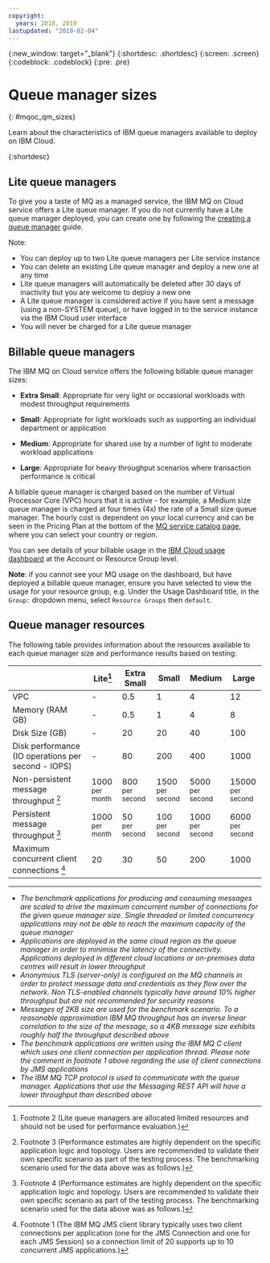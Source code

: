 ```yaml
---
copyright:
  years: 2018, 2019
lastupdated: "2019-02-04"
---
```


{:new_window: target="_blank"}
{:shortdesc: .shortdesc}
{:screen: .screen}
{:codeblock: .codeblock}
{:pre: .pre}

# Queue manager sizes
{: #mqoc_qm_sizes}

Learn about the characteristics of IBM queue managers available to deploy on IBM Cloud.

{:shortdesc}

## Lite queue managers

To give you a taste of MQ as a managed service, the IBM MQ on Cloud service offers a Lite queue manager. If you do not currently have a Lite queue manager deployed, you can create one by following the [creating a queue manager](/docs/services/mqcloud?topic=mqcloud-mqoc_create_qm) guide.

Note:
* You can deploy up to two Lite queue managers per Lite service instance
* You can delete an existing Lite queue manager and deploy a new one at any time
* Lite queue managers will automatically be deleted after 30 days of inactivity but you are welcome to deploy a new one
* A Lite queue manager is considered active if you have sent a message (using a non-SYSTEM queue), or have logged in to the service instance via the IBM Cloud user interface
* You will never be charged for a Lite queue manager

## Billable queue managers

The IBM MQ on Cloud service offers the following billable queue manager sizes:
* **Extra Small**: Appropriate for very light or occasional workloads with modest throughput requirements

* **Small**: Appropriate for light workloads such as supporting an individual department or application

* **Medium**: Appropriate for shared use by a number of light to moderate workload applications

* **Large**: Appropriate for heavy throughput scenarios where transaction performance is critical

A billable queue manager is charged based on the number of Virtual Processor Core (VPC) hours that it is active - for example, a Medium size queue manager is charged at four times (4x) the rate of a Small size queue manager. The hourly cost is dependent on your local currency and can be seen in the Pricing Plan at the bottom of the [MQ service catalog page](https://cloud.ibm.com/catalog/services/mq), where you can select your country or region.

You can see details of your billable usage in the [IBM Cloud usage dashboard](https://cloud.ibm.com/account/usage) at the Account or Resource Group level.

**Note**: if you cannot see your MQ usage on the dashboard, but have deployed a billable queue manager, ensure you have selected to view the usage for your resource group, e.g. Under the Usage Dashboard title, in the `Group:` dropdown menu, select `Resource Groups` then `default`.

## Queue manager resources

The following table provides information about the resources available to each queue manager size and performance results based on testing:

|                               | Lite[^f2]   | Extra Small | Small | Medium | Large |
|-------------------------------|---------|-------|-------|--------|-------|
| VPC                           | -       | 0.5   | 1      | 4     |  12   |
| Memory (RAM GB)               | -       | 0.5   | 1      | 4     |  8    |
| Disk Size (GB)                | -       | 20    | 20     | 40    |  100  |
| Disk performance (IO operations per second - IOPS) | -       | 80    | 200    | 400   | 1000  |
| Non-persistent message throughput [^f3] | 1000 <br> <small>per month</small> |  800 <br> <small>per second</small>| 1500 <br> <small>per second</small> |  5000 <br> <small>per second</small> | 15000 <br> <small>per second</small> |  
| Persistent message throughput [^f4] | 1000 <br> <small>per month</small> | 50 <br> <small>per second</small>|  100 <br> <small>per second</small>| 1000 <br> <small>per second</small>| 6000 <br> <small>per second</small>  
| Maximum concurrent client connections [^f1] | 20      | 30    |  50    |  200  | 1000  |

---

[^f1]: Footnote 1 (The IBM MQ JMS client library typically uses two client connections per application (one for the JMS Connection and one for each JMS Session) so a connection limit of 20 supports up to 10 concurrent JMS applications.)

[^f2]: Footnote 2 (Lite queue managers are allocated limited resources and should not be used for performance evaluation.)

[^f3]: Footnote 3 (Performance estimates are highly dependent on the specific application logic and topology. Users are recommended to validate their own specific scenario as part of the testing process. The benchmarking scenario used for the data above was as follows.)

[^f4]: Footnote 4 (Performance estimates are highly dependent on the specific application logic and topology. Users are recommended to validate their own specific scenario as part of the testing process. The benchmarking scenario used for the data above was as follows.)

* _The benchmark applications for producing and consuming messages are scaled to drive the maximum concurrent number of connections for the given queue manager size. Single threaded or limited concurrency applications may not be able to reach the maximum capacity of the queue manager_
* _Applications are deployed in the same cloud region as the queue manager in order to minimise the latency of the connectivity. Applications deployed in different cloud locations or on-premises data centres will result in lower throughput_
* _Anonymous TLS (server-only) is configured on the MQ channels in order to protect message data and credentials as they flow over the network. Non TLS-enabled channels typically have around 10% higher throughput but are not recommended for security reasons_
* _Messages of 2KB size are used for the benchmark scenario. To a reasonable approximation IBM MQ throughput has an inverse linear correlation to the size of the message, so a 4KB message size exhibits roughly half the throughput described above_
* _The benchmark applications are written using the IBM MQ C client which uses one client connection per application thread. Please note the comment in footnote 1 above regarding the use of client connections by JMS applications_
* _The IBM MQ TCP protocol is used to communicate with the queue manager. Applications that use the Messaging REST API will have a lower throughput than described above_
